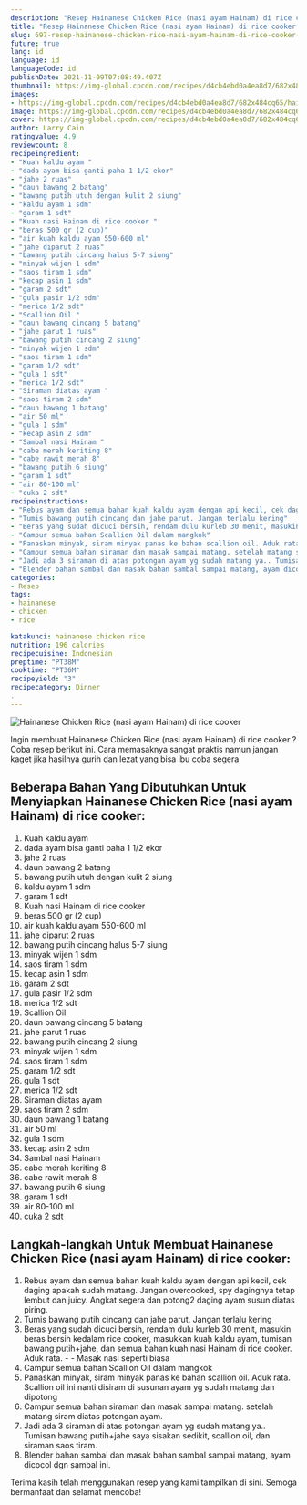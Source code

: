```yaml
---
description: "Resep Hainanese Chicken Rice (nasi ayam Hainam) di rice cooker yang Enak Banget"
title: "Resep Hainanese Chicken Rice (nasi ayam Hainam) di rice cooker yang Enak Banget"
slug: 697-resep-hainanese-chicken-rice-nasi-ayam-hainam-di-rice-cooker-yang-enak-banget
future: true
lang: id
language: id
languageCode: id
publishDate: 2021-11-09T07:08:49.407Z 
thumbnail: https://img-global.cpcdn.com/recipes/d4cb4ebd0a4ea8d7/682x484cq65/hainanese-chicken-rice-nasi-ayam-hainam-di-rice-cooker-foto-resep-utama.png
images:
- https://img-global.cpcdn.com/recipes/d4cb4ebd0a4ea8d7/682x484cq65/hainanese-chicken-rice-nasi-ayam-hainam-di-rice-cooker-foto-resep-utama.png
image: https://img-global.cpcdn.com/recipes/d4cb4ebd0a4ea8d7/682x484cq65/hainanese-chicken-rice-nasi-ayam-hainam-di-rice-cooker-foto-resep-utama.png
cover: https://img-global.cpcdn.com/recipes/d4cb4ebd0a4ea8d7/682x484cq65/hainanese-chicken-rice-nasi-ayam-hainam-di-rice-cooker-foto-resep-utama.png
author: Larry Cain
ratingvalue: 4.9
reviewcount: 8
recipeingredient:
- "Kuah kaldu ayam "
- "dada ayam bisa ganti paha 1 1/2 ekor"
- "jahe 2 ruas"
- "daun bawang 2 batang"
- "bawang putih utuh dengan kulit 2 siung"
- "kaldu ayam 1 sdm"
- "garam 1 sdt"
- "Kuah nasi Hainam di rice cooker "
- "beras 500 gr (2 cup)"
- "air kuah kaldu ayam 550-600 ml"
- "jahe diparut 2 ruas"
- "bawang putih cincang halus 5-7 siung"
- "minyak wijen 1 sdm"
- "saos tiram 1 sdm"
- "kecap asin 1 sdm"
- "garam 2 sdt"
- "gula pasir 1/2 sdm"
- "merica 1/2 sdt"
- "Scallion Oil "
- "daun bawang cincang 5 batang"
- "jahe parut 1 ruas"
- "bawang putih cincang 2 siung"
- "minyak wijen 1 sdm"
- "saos tiram 1 sdm"
- "garam 1/2 sdt"
- "gula 1 sdt"
- "merica 1/2 sdt"
- "Siraman diatas ayam "
- "saos tiram 2 sdm"
- "daun bawang 1 batang"
- "air 50 ml"
- "gula 1 sdm"
- "kecap asin 2 sdm"
- "Sambal nasi Hainam "
- "cabe merah keriting 8"
- "cabe rawit merah 8"
- "bawang putih 6 siung"
- "garam 1 sdt"
- "air 80-100 ml"
- "cuka 2 sdt"
recipeinstructions:
- "Rebus ayam dan semua bahan kuah kaldu ayam dengan api kecil, cek daging apakah sudah matang. Jangan overcooked, spy dagingnya tetap lembut dan juicy. Angkat segera dan potong2 daging ayam susun diatas piring."
- "Tumis bawang putih cincang dan jahe parut. Jangan terlalu kering"
- "Beras yang sudah dicuci bersih, rendam dulu kurleb 30 menit, masukin beras bersih kedalam rice cooker, masukkan kuah kaldu ayam, tumisan bawang putih+jahe, dan semua bahan kuah nasi Hainam di rice cooker. Aduk rata.   Masak nasi seperti biasa"
- "Campur semua bahan Scallion Oil dalam mangkok"
- "Panaskan minyak, siram minyak panas ke bahan scallion oil. Aduk rata. Scallion oil ini nanti disiram di susunan ayam yg sudah matang dan dipotong"
- "Campur semua bahan siraman dan masak sampai matang. setelah matang siram diatas potongan ayam."
- "Jadi ada 3 siraman di atas potongan ayam yg sudah matang ya.. Tumisan bawang putih+jahe saya sisakan sedikit, scallion oil, dan siraman saos tiram."
- "Blender bahan sambal dan masak bahan sambal sampai matang, ayam dicocol dgn sambal ini."
categories:
- Resep
tags:
- hainanese
- chicken
- rice

katakunci: hainanese chicken rice 
nutrition: 196 calories
recipecuisine: Indonesian
preptime: "PT38M"
cooktime: "PT36M"
recipeyield: "3"
recipecategory: Dinner
. 
---
```



![Hainanese Chicken Rice (nasi ayam Hainam) di rice cooker](https://img-global.cpcdn.com/recipes/d4cb4ebd0a4ea8d7/682x484cq65/hainanese-chicken-rice-nasi-ayam-hainam-di-rice-cooker-foto-resep-utama.png)

Ingin membuat Hainanese Chicken Rice (nasi ayam Hainam) di rice cooker ? Coba resep berikut ini. Cara memasaknya sangat praktis namun jangan kaget jika hasilnya gurih dan lezat yang bisa ibu coba segera

<!--inarticleads1-->

## Beberapa Bahan Yang Dibutuhkan Untuk Menyiapkan Hainanese Chicken Rice (nasi ayam Hainam) di rice cooker:

1. Kuah kaldu ayam 
1. dada ayam bisa ganti paha 1 1/2 ekor
1. jahe 2 ruas
1. daun bawang 2 batang
1. bawang putih utuh dengan kulit 2 siung
1. kaldu ayam 1 sdm
1. garam 1 sdt
1. Kuah nasi Hainam di rice cooker 
1. beras 500 gr (2 cup)
1. air kuah kaldu ayam 550-600 ml
1. jahe diparut 2 ruas
1. bawang putih cincang halus 5-7 siung
1. minyak wijen 1 sdm
1. saos tiram 1 sdm
1. kecap asin 1 sdm
1. garam 2 sdt
1. gula pasir 1/2 sdm
1. merica 1/2 sdt
1. Scallion Oil 
1. daun bawang cincang 5 batang
1. jahe parut 1 ruas
1. bawang putih cincang 2 siung
1. minyak wijen 1 sdm
1. saos tiram 1 sdm
1. garam 1/2 sdt
1. gula 1 sdt
1. merica 1/2 sdt
1. Siraman diatas ayam 
1. saos tiram 2 sdm
1. daun bawang 1 batang
1. air 50 ml
1. gula 1 sdm
1. kecap asin 2 sdm
1. Sambal nasi Hainam 
1. cabe merah keriting 8
1. cabe rawit merah 8
1. bawang putih 6 siung
1. garam 1 sdt
1. air 80-100 ml
1. cuka 2 sdt



<!--inarticleads2-->

## Langkah-langkah Untuk Membuat Hainanese Chicken Rice (nasi ayam Hainam) di rice cooker:

1. Rebus ayam dan semua bahan kuah kaldu ayam dengan api kecil, cek daging apakah sudah matang. Jangan overcooked, spy dagingnya tetap lembut dan juicy. Angkat segera dan potong2 daging ayam susun diatas piring.
1. Tumis bawang putih cincang dan jahe parut. Jangan terlalu kering
1. Beras yang sudah dicuci bersih, rendam dulu kurleb 30 menit, masukin beras bersih kedalam rice cooker, masukkan kuah kaldu ayam, tumisan bawang putih+jahe, dan semua bahan kuah nasi Hainam di rice cooker. Aduk rata.  -  - Masak nasi seperti biasa
1. Campur semua bahan Scallion Oil dalam mangkok
1. Panaskan minyak, siram minyak panas ke bahan scallion oil. Aduk rata. Scallion oil ini nanti disiram di susunan ayam yg sudah matang dan dipotong
1. Campur semua bahan siraman dan masak sampai matang. setelah matang siram diatas potongan ayam.
1. Jadi ada 3 siraman di atas potongan ayam yg sudah matang ya.. Tumisan bawang putih+jahe saya sisakan sedikit, scallion oil, dan siraman saos tiram.
1. Blender bahan sambal dan masak bahan sambal sampai matang, ayam dicocol dgn sambal ini.




Terima kasih telah menggunakan resep yang kami tampilkan di sini. Semoga bermanfaat dan selamat mencoba!
